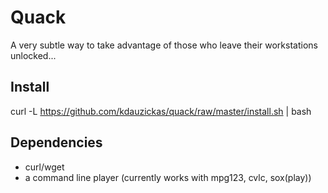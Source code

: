 # Quack
A very subtle way to take advantage of those who leave their workstations unlocked...

## Install
curl -L https://github.com/kdauzickas/quack/raw/master/install.sh | bash

## Dependencies
* curl/wget
* a command line player (currently works with mpg123, cvlc, sox(play))